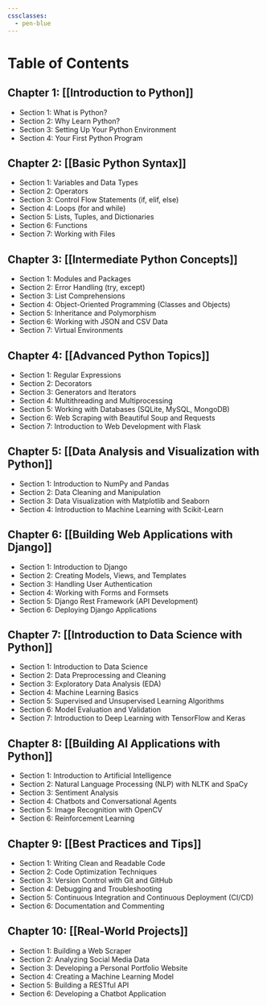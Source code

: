 ```yaml
---
cssclasses:
  - pen-blue
---
```



# Table of Contents

## Chapter 1: [[Introduction to Python]]
- Section 1: What is Python?
- Section 2: Why Learn Python?
- Section 3: Setting Up Your Python Environment
- Section 4: Your First Python Program

## Chapter 2: [[Basic Python Syntax]]
- Section 1: Variables and Data Types
- Section 2: Operators
- Section 3: Control Flow Statements (if, elif, else)
- Section 4: Loops (for and while)
- Section 5: Lists, Tuples, and Dictionaries
- Section 6: Functions
- Section 7: Working with Files

## Chapter 3: [[Intermediate Python Concepts]]
- Section 1: Modules and Packages
- Section 2: Error Handling (try, except)
- Section 3: List Comprehensions
- Section 4: Object-Oriented Programming (Classes and Objects)
- Section 5: Inheritance and Polymorphism
- Section 6: Working with JSON and CSV Data
- Section 7: Virtual Environments

## Chapter 4: [[Advanced Python Topics]]
- Section 1: Regular Expressions
- Section 2: Decorators
- Section 3: Generators and Iterators
- Section 4: Multithreading and Multiprocessing
- Section 5: Working with Databases (SQLite, MySQL, MongoDB)
- Section 6: Web Scraping with Beautiful Soup and Requests
- Section 7: Introduction to Web Development with Flask

## Chapter 5: [[Data Analysis and Visualization with Python]]
- Section 1: Introduction to NumPy and Pandas
- Section 2: Data Cleaning and Manipulation
- Section 3: Data Visualization with Matplotlib and Seaborn
- Section 4: Introduction to Machine Learning with Scikit-Learn

## Chapter 6: [[Building Web Applications with Django]]
- Section 1: Introduction to Django
- Section 2: Creating Models, Views, and Templates
- Section 3: Handling User Authentication
- Section 4: Working with Forms and Formsets
- Section 5: Django Rest Framework (API Development)
- Section 6: Deploying Django Applications

## Chapter 7: [[Introduction to Data Science with Python]]
- Section 1: Introduction to Data Science
- Section 2: Data Preprocessing and Cleaning
- Section 3: Exploratory Data Analysis (EDA)
- Section 4: Machine Learning Basics
- Section 5: Supervised and Unsupervised Learning Algorithms
- Section 6: Model Evaluation and Validation
- Section 7: Introduction to Deep Learning with TensorFlow and Keras

## Chapter 8: [[Building AI Applications with Python]]
- Section 1: Introduction to Artificial Intelligence
- Section 2: Natural Language Processing (NLP) with NLTK and SpaCy
- Section 3: Sentiment Analysis
- Section 4: Chatbots and Conversational Agents
- Section 5: Image Recognition with OpenCV
- Section 6: Reinforcement Learning

## Chapter 9: [[Best Practices and Tips]]
- Section 1: Writing Clean and Readable Code
- Section 2: Code Optimization Techniques
- Section 3: Version Control with Git and GitHub
- Section 4: Debugging and Troubleshooting
- Section 5: Continuous Integration and Continuous Deployment (CI/CD)
- Section 6: Documentation and Commenting

## Chapter 10: [[Real-World Projects]]
- Section 1: Building a Web Scraper
- Section 2: Analyzing Social Media Data
- Section 3: Developing a Personal Portfolio Website
- Section 4: Creating a Machine Learning Model
- Section 5: Building a RESTful API
- Section 6: Developing a Chatbot Application